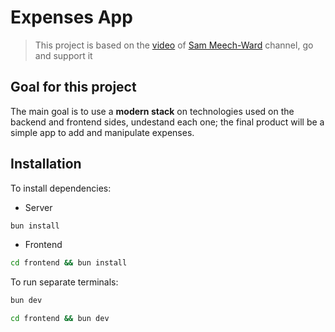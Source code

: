 # Expenses App

> This project is based on the [video](https://www.youtube.com/watch?v=jXyTIQOfTTk) of [Sam Meech-Ward](https://www.youtube.com/@SamMeechWard) channel, go and support it

## Goal for this project

The main goal is to use a **modern stack** on technologies used on the backend and frontend sides, undestand each one; the final product will be a simple app to add and manipulate expenses.

## Installation

To install dependencies:

- Server

```bash
bun install
```

- Frontend

```bash
cd frontend && bun install
```

To run separate terminals:

```bash
bun dev
```

```bash
cd frontend && bun dev
```
